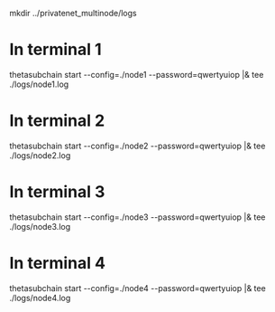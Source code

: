 mkdir ../privatenet_multinode/logs

# In terminal 1
thetasubchain start --config=./node1 --password=qwertyuiop |& tee ./logs/node1.log

# In terminal 2
thetasubchain start --config=./node2 --password=qwertyuiop |& tee ./logs/node2.log

# In terminal 3
thetasubchain start --config=./node3 --password=qwertyuiop |& tee ./logs/node3.log

# In terminal 4
thetasubchain start --config=./node4 --password=qwertyuiop |& tee ./logs/node4.log